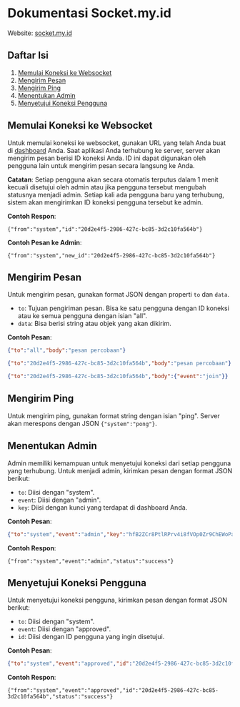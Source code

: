 # Dokumentasi Socket.my.id

Website: [socket.my.id](https://socket.my.id)

## Daftar Isi
1. [Memulai Koneksi ke Websocket](#memulai-koneksi-ke-websocket)
2. [Mengirim Pesan](#mengirim-pesan)
3. [Mengirim Ping](#mengirim-ping)
4. [Menentukan Admin](#menentukan-admin)
5. [Menyetujui Koneksi Pengguna](#menyetujui-koneksi-pengguna)

## Memulai Koneksi ke Websocket
Untuk memulai koneksi ke websocket, gunakan URL yang telah Anda buat di [dashboard](https://socket.my.id) Anda. Saat aplikasi Anda terhubung ke server, server akan mengirim pesan berisi ID koneksi Anda. ID ini dapat digunakan oleh pengguna lain untuk mengirim pesan secara langsung ke Anda.

**Catatan**: Setiap pengguna akan secara otomatis terputus dalam 1 menit kecuali disetujui oleh admin atau jika pengguna tersebut mengubah statusnya menjadi admin. Setiap kali ada pengguna baru yang terhubung, sistem akan mengirimkan ID koneksi pengguna tersebut ke admin.

**Contoh Respon**:

`{"from":"system","id":"20d2e4f5-2986-427c-bc85-3d2c10fa564b"}`

**Contoh Pesan ke Admin**:

`{"from":"system","new_id":"20d2e4f5-2986-427c-bc85-3d2c10fa564b"}`

## Mengirim Pesan
Untuk mengirim pesan, gunakan format JSON dengan properti `to` dan `data`.

- `to`: Tujuan pengiriman pesan. Bisa ke satu pengguna dengan ID koneksi atau ke semua pengguna dengan isian "all".
- `data`: Bisa berisi string atau objek yang akan dikirim.

**Contoh Pesan**:

```json
{"to":"all","body":"pesan percobaan"}
```

```json
{"to":"20d2e4f5-2986-427c-bc85-3d2c10fa564b","body":"pesan percobaan"}
```

```json
{"to":"20d2e4f5-2986-427c-bc85-3d2c10fa564b","body":{"event":"join"}}
```

## Mengirim Ping
Untuk mengirim ping, gunakan format string dengan isian "ping". Server akan merespons dengan JSON `{"system":"pong"}`.

## Menentukan Admin
Admin memiliki kemampuan untuk menyetujui koneksi dari setiap pengguna yang terhubung. Untuk menjadi admin, kirimkan pesan dengan format JSON berikut:

- `to`: Diisi dengan "system".
- `event`: Diisi dengan "admin".
- `key`: Diisi dengan kunci yang terdapat di dashboard Anda.

**Contoh Pesan**:

```json
{"to":"system","event":"admin","key":"hfB2ZCr8PtlRPrv4i8fVOp0Zr9ChEWoPaCYjGFHr"}
```

**Contoh Respon**:

`{"from":"system","event":"admin","status":"success"}`

## Menyetujui Koneksi Pengguna
Untuk menyetujui koneksi pengguna, kirimkan pesan dengan format JSON berikut:

- `to`: Diisi dengan "system".
- `event`: Diisi dengan "approved".
- `id`: Diisi dengan ID pengguna yang ingin disetujui.

**Contoh Pesan**:

```json
{"to":"system","event":"approved","id":"20d2e4f5-2986-427c-bc85-3d2c10fa564b"}
```

**Contoh Respon**:

`{"from":"system","event":"approved","id":"20d2e4f5-2986-427c-bc85-3d2c10fa564b","status":"success"}`
